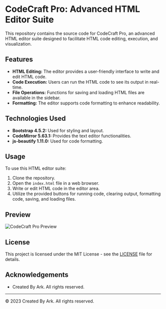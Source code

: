 # CodeCraft Pro: Advanced HTML Editor Suite

This repository contains the source code for CodeCraft Pro, an advanced HTML editor suite designed to facilitate HTML code editing, execution, and visualization. 

## Features

- **HTML Editing:** The editor provides a user-friendly interface to write and edit HTML code.
- **Code Execution:** Users can run the HTML code to see its output in real-time.
- **File Operations:** Functions for saving and loading HTML files are available in the sidebar.
- **Formatting:** The editor supports code formatting to enhance readability.

## Technologies Used

- **Bootstrap 4.5.2:** Used for styling and layout.
- **CodeMirror 5.63.1:** Provides the text editor functionalities.
- **js-beautify 1.11.0:** Used for code formatting.

## Usage

To use this HTML editor suite:
1. Clone the repository.
2. Open the `index.html` file in a web browser.
3. Write or edit HTML code in the editor area.
4. Utilize the provided buttons for running code, clearing output, formatting code, saving, and loading files.

## Preview
![CodeCraft Pro Preview](https://github.com/Elite4567/CodeCraft-Pro-HTML-Editor/assets/144513914/d1a7f53e-3be9-45b5-b8c9-ec13b5e556f2)
## License

This project is licensed under the MIT License - see the [LICENSE](LICENSE) file for details.

## Acknowledgements

- Created By Ark. All rights reserved.

---

© 2023 Created By Ark. All rights reserved.
